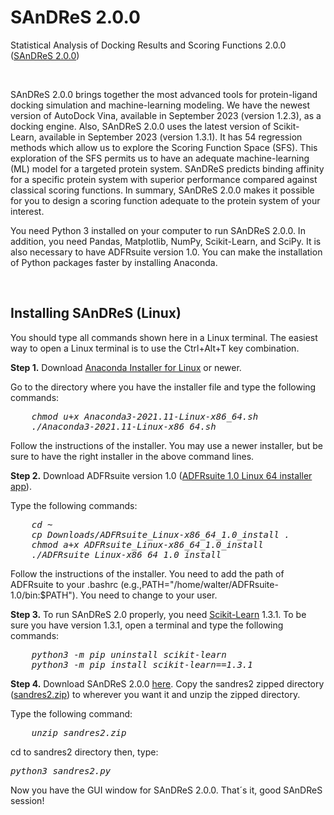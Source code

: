 # SAnDReS 2.0.0
Statistical Analysis of Docking Results and Scoring Functions 2.0.0 (<a href="https://azevedolab.net/sandres.php" title="SAnDReS 2.0.0">SAnDReS 2.0.0</a>)
<P>&nbsp;</P>
SAnDReS 2.0.0 brings together the most advanced tools for protein-ligand docking simulation and machine-learning modeling. We have the newest version of AutoDock Vina, available in September 2023 (version 1.2.3), as a docking engine. Also, SAnDReS 2.0.0 uses the latest version of Scikit-Learn, available in September 2023 (version 1.3.1). It has 54 regression methods which allow us to explore the Scoring Function Space (SFS). This exploration of the SFS permits us to have an adequate machine-learning (ML) model for a targeted protein system. SAnDReS predicts binding affinity for a specific protein system with superior performance compared against classical scoring functions. In summary, SAnDReS 2.0.0 makes it possible for you to design a scoring function adequate to the protein system of your interest. 
<P>You need Python 3 installed on your computer to run SAnDReS 2.0.0. In addition, you need Pandas, Matplotlib, NumPy, Scikit-Learn, and SciPy. It is also necessary to have ADFRsuite version 1.0. You can make the installation of Python packages faster by installing Anaconda.</P>
<P>&nbsp;</P>
<H2>Installing SAnDReS (Linux)</H2>
<P>You should type all commands shown here in a Linux terminal. The easiest way to open a Linux terminal is to use the Ctrl+Alt+T key combination.</P>
<P><B>Step 1.</B> Download <a href="https://repo.anaconda.com/archive/Anaconda3-2021.11-Linux-x86_64.sh" title="Anaconda Installer for Linux">Anaconda Installer for Linux</a> or newer.</P>
<P>Go to the directory where you have the installer file and type the following commands:
<pre><I>    chmod u+x Anaconda3-2021.11-Linux-x86_64.sh
    ./Anaconda3-2021.11-Linux-x86_64.sh</I></pre>
<P>Follow the instructions of the installer. You may use a newer installer, but be sure to have the right installer in the above command lines.
</P>
<P><B>Step 2.</B> Download ADFRsuite version 1.0 (<a href="https://ccsb.scripps.edu/adfr/downloads/" title="ADFRsuite 1.0 Linux 64 installer app">ADFRsuite 1.0 Linux 64 installer app</a>).</P>
<P>Type the following commands:
<pre><I>    cd ~
    cp Downloads/ADFRsuite_Linux-x86_64_1.0_install .
    chmod a+x ADFRsuite_Linux-x86_64_1.0_install
    ./ADFRsuite_Linux-x86_64_1.0_install</I></pre>
<P>Follow the instructions of the installer. You need to add the path of ADFRsuite to your .bashrc (e.g.,PATH="/home/walter/ADFRsuite-1.0/bin:$PATH"). You need to change to your user.</P>
<P><B>Step 3.</B> To run SAnDReS 2.0 properly, you need <a href="https://scikit-learn.org/stable/" title="Scikit-Learn. Machine Learning in Python">Scikit-Learn</a> 1.3.1. To be sure you have version 1.3.1, open a terminal and type the following commands:
<pre><I>    python3 -m pip uninstall scikit-learn
    python3 -m pip install scikit-learn==1.3.1</I></pre>
<P><B>Step 4.</B> Download SAnDReS 2.0.0 <a href="https://github.com/azevedolab/sandres/raw/master/sandres2.zip" title="SAnDReS 2.0.0">here</a>. Copy the sandres2 zipped directory (<a href="https://github.com/azevedolab/sandres/raw/master/sandres2.zip" title="SAnDReS 2.0.0">sandres2.zip</a>) to wherever you want it and unzip the zipped directory. 
<P>Type the following command:</P>
<pre><I>    unzip sandres2.zip</I></pre>
<P>cd to sandres2 directory then, type:</P>
<pre><I>python3 sandres2.py</I></pre>
<P>Now you have the GUI window for SAnDReS 2.0.0. That´s it, good SAnDReS session!</P>
